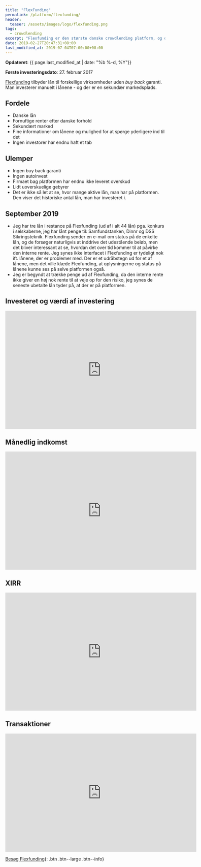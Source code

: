 ```yaml
---
title: "FlexFunding"
permalink: /platform/flexfunding/
header:
  teaser: /assets/images/logo/flexfunding.png
tags:
  - crowdlending
excerpt: "Flexfunding er den største danske crowdlending platform, og den platform jeg startede på."
date: 2019-02-27T20:47:31+08:00
last_modified_at: 2019-07-04T07:00:00+08:00
---
```


**Opdateret**: {{ page.last_modified_at | date: "%b %-d, %Y"}}

**Første investeringsdato**: 27. februar 2017  

[Flexfunding](/go/flexfunding/) tilbyder lån til forskellige virksomheder uden _buy back_ garanti. Man investerer manuelt i lånene - og der er en sekundær markedsplads.

## Fordele

- Danske lån
- Fornuftige renter efter danske forhold
- Sekundært marked
- Fine informationer om lånene og mulighed for at spørge yderligere ind til det
- Ingen investorer har endnu haft et tab

## Ulemper

- Ingen buy back garanti
- Ingen autoinvest
- Firmaet bag platformen har endnu ikke leveret overskud
- Lidt uoverskuelige gebyrer
- Det er ikke så let at se, hvor mange aktive lån, man har på platformen. Den viser det historiske antal lån, man har investeret i.

## September 2019

- Jeg har tre lån i restance på Flexfunding (ud af i alt 44 lån) pga. konkurs i selskaberne, jeg har lånt penge til: Samfundstanken, Dinnr og DSS Sikringsteknik. Flexfunding sender en e-mail om status på de enkelte lån, og de forsøger naturligvis at inddrive det udestående beløb, men det bliver interessant at se, hvordan det over tid kommer til at påvirke den interne rente. Jeg synes ikke interfacet i Flexfunding er tydeligt nok ift. lånene, der er problemer med. Der er et udråbstegn ud for et af lånene, men det ville klæde Flexfunding, at oplysningerne og status på lånene kunne ses på selve platformen også.
- Jeg er begyndt at trække penge ud af Flexfunding, da den interne rente ikke giver en høj nok rente til at veje op for den risiko, jeg synes de seneste ubetalte lån tyder på, at der er på platformen.

## Investeret og værdi af investering

<iframe width="601.8858029824594" height="371.811460857151" seamless frameborder="0" scrolling="no" src="https://docs.google.com/spreadsheets/d/e/2PACX-1vQKZZbdj1cM5A4yCXjtjhxowXHoMhioXI-OR-mEPmmGgqQhcSr250VUM8SGVvRkWZziWUYleizmqAC2/pubchart?oid=834990641&amp;format=image"></iframe>

## Månedlig indkomst

<iframe width="601.8858029824594" height="371.811460857151" seamless frameborder="0" scrolling="no" src="https://docs.google.com/spreadsheets/d/e/2PACX-1vQKZZbdj1cM5A4yCXjtjhxowXHoMhioXI-OR-mEPmmGgqQhcSr250VUM8SGVvRkWZziWUYleizmqAC2/pubchart?oid=1342350000&amp;format=image"></iframe>

## XIRR

<iframe width="601.8858029824594" height="371.811460857151" seamless frameborder="0" scrolling="no" src="https://docs.google.com/spreadsheets/d/e/2PACX-1vQKZZbdj1cM5A4yCXjtjhxowXHoMhioXI-OR-mEPmmGgqQhcSr250VUM8SGVvRkWZziWUYleizmqAC2/pubchart?oid=299196547&amp;format=image"></iframe>

## Transaktioner

<iframe width="601.8858029824594" height="371.811460857151"  seamless frameborder="0" scrolling="no" src="https://docs.google.com/spreadsheets/d/e/2PACX-1vQKZZbdj1cM5A4yCXjtjhxowXHoMhioXI-OR-mEPmmGgqQhcSr250VUM8SGVvRkWZziWUYleizmqAC2/pubchart?oid=1619538531&amp;format=image"></iframe>

[Besøg Flexfunding](/go/flexfunding/){: .btn .btn--large .btn--info}

